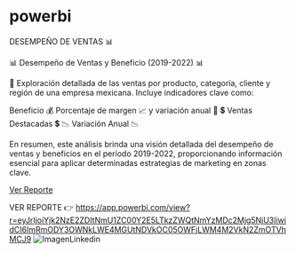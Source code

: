 # powerbi

DESEMPEÑO DE VENTAS 📊

📊 Desempeño de Ventas y Beneficio (2019-2022) 📊

💼 Exploración detallada de las ventas por producto, categoría, cliente y región de una empresa mexicana. Incluye indicadores clave como:

Beneficio 💰
Porcentaje de margen
📈 y variación anual 🔄
💲 Ventas Destacadas 💲
📉 Variación Anual 📉

En resumen, este análisis brinda una visión detallada del desempeño de ventas y beneficios en el período 2019-2022, proporcionando información esencial para aplicar determinadas estrategias de marketing en zonas clave.

[Ver Reporte](https://app.powerbi.com/view?r=eyJrIjoiYjk2NzE2ZDItNmU1ZC00Y2E5LTkzZWQtNmYzMDc2Mjg5NjU3IiwidCI6ImRmODY3OWNkLWE4MGUtNDVkOC05OWFjLWM4M2VkN2ZmOTVhMCJ9)

VER REPORTE 👉 https://app.powerbi.com/view?r=eyJrIjoiYjk2NzE2ZDItNmU1ZC00Y2E5LTkzZWQtNmYzMDc2Mjg5NjU3IiwidCI6ImRmODY3OWNkLWE4MGUtNDVkOC05OWFjLWM4M2VkN2ZmOTVhMCJ9
![ImagenLinkedin](https://github.com/ErnestRr/powerbi/assets/108312348/9a38f68a-9f06-419f-af85-d67fcd09259b)



